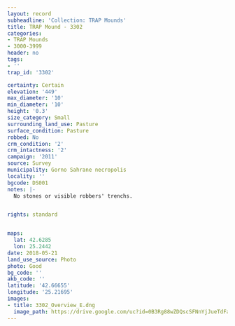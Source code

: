 ```yaml
---
layout: record
subheadline: 'Collection: TRAP Mounds'
title: TRAP Mound - 3302
categories:
- TRAP Mounds
- 3000-3999
header: no
tags:
- ''
trap_id: '3302'

certainty: Certain
elevation: '449'
max_diameter: '10'
min_diameter: '10'
height: '0.3'
size_category: Small
surrounding_land_use: Pasture
surface_condition: Pasture
robbed: No
crm_condition: '2'
crm_intactness: '2'
campaign: '2011'
source: Survey
municipality: Gorno Sahrane necropolis
locality: ''
bgcode: DS001
notes: |-
  No stones or visible robbers' trenchs.


rights: standard


maps:
  lat: 42.6285
  lon: 25.2442
date: 2018-05-21
land_use_source: Photo
photo: Good
bg_code: ''
akb_code: ''
latitude: '42.66655'
longitude: '25.21695'
images:
- title: 3302_Overview_E.dng
  image_path: https://drive.google.com/uc?id=0B3Rg88wZDQscSFNnYjJueTdFanM
---
```

